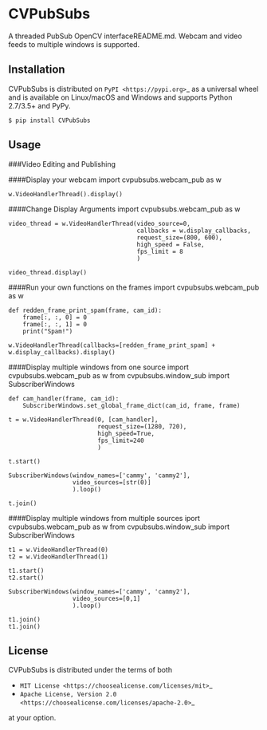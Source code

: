 CVPubSubs
=========

A  threaded PubSub OpenCV interfaceREADME.md. Webcam and video feeds to multiple windows is supported.

Installation
------------

CVPubSubs is distributed on `PyPI <https://pypi.org>`_ as a universal
wheel and is available on Linux/macOS and Windows and supports
Python 2.7/3.5+ and PyPy.

    $ pip install CVPubSubs
    
Usage
-----------

###Video Editing and Publishing

####Display your webcam
    import cvpubsubs.webcam_pub as w
    
    w.VideoHandlerThread().display()
    
####Change Display Arguments
    import cvpubsubs.webcam_pub as w
    
    video_thread = w.VideoHandlerThread(video_source=0,
                                        callbacks = w.display_callbacks,
                                        request_size=(800, 600),
                                        high_speed = False,
                                        fps_limit = 8
                                        )

    video_thread.display()
    
####Run your own functions on the frames
    import cvpubsubs.webcam_pub as w
    
    def redden_frame_print_spam(frame, cam_id):
        frame[:, :, 0] = 0
        frame[:, :, 1] = 0
        print("Spam!")

    w.VideoHandlerThread(callbacks=[redden_frame_print_spam] + w.display_callbacks).display()

####Display multiple windows from one source
    import cvpubsubs.webcam_pub as w
    from cvpubsubs.window_sub import SubscriberWindows

    def cam_handler(frame, cam_id):
        SubscriberWindows.set_global_frame_dict(cam_id, frame, frame)

    t = w.VideoHandlerThread(0, [cam_handler],
                             request_size=(1280, 720),
                             high_speed=True,
                             fps_limit=240
                             )

    t.start()

    SubscriberWindows(window_names=['cammy', 'cammy2'],
                      video_sources=[str(0)]
                      ).loop()

    t.join()
    
####Display multiple windows from multiple sources
    iport cvpubsubs.webcam_pub as w
    from cvpubsubs.window_sub import SubscriberWindows

    t1 = w.VideoHandlerThread(0)
    t2 = w.VideoHandlerThread(1)

    t1.start()
    t2.start()

    SubscriberWindows(window_names=['cammy', 'cammy2'],
                      video_sources=[0,1]
                      ).loop()

    t1.join()
    t1.join()

License
-------

CVPubSubs is distributed under the terms of both

- `MIT License <https://choosealicense.com/licenses/mit>`_
- `Apache License, Version 2.0 <https://choosealicense.com/licenses/apache-2.0>`_

at your option.


